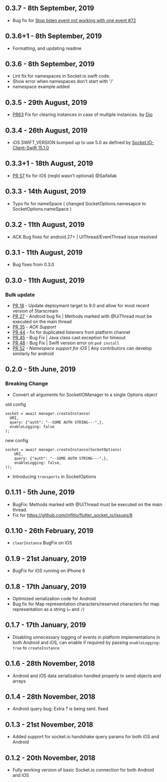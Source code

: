 ## 0.3.7 - 8th September, 2019

* Bug fix for [Stop listen event not working with one event #72](https://github.com/infitio/flutter_socket_io/issues/72)

## 0.3.6+1 - 8th September, 2019

* Formatting, and updating readme

## 0.3.6 - 8th September, 2019

* Lint fix for namespaces in Socket.io swift code.
* Show error when namespaces don't start with '/'
* namespace example added

## 0.3.5 - 29th August, 2019

* [PR63](https://github.com/infitio/flutter_socket_io/pull/63) Fix for clearing instances in case of multiple instances. by [Djo](https://github.com/rhessus)

## 0.3.4 - 26th August, 2019

* iOS SWIFT_VERSION bumped up to use 5.0 as defined by [Socket.IO-Client-Swift 15.1.0](https://github.com/CocoaPods/Specs/blob/master/Specs/6/2/4/Socket.IO-Client-Swift/15.1.0/Socket.IO-Client-Swift.podspec.json)

## 0.3.3+1 - 18th August, 2019

* [PR 57](https://github.com/infitio/flutter_socket_io/pull/57) fix for iOS (reqId wasn't optional) @Saifallak

## 0.3.3 - 14th August, 2019

* Typo fix for nameSpace ( changed SocketOptions.namesapce to SocketOptions.nameSpace )

## 0.3.2 - 11th August, 2019

* ACK Bug fixes for android 27+ | UIThread/EventThread issue resolved

## 0.3.1 - 11th August, 2019

* Bug fixes from 0.3.0

## 0.3.0 - 11th August, 2019

### Bulk update
* [PR 18](https://github.com/infitio/flutter_socket_io/pull/18) - Update deployment target to 9.0 and allow for most recent version of Starscream
* [PR 27](https://github.com/infitio/flutter_socket_io/pull/27) - Android bug fix | Methods marked with @UiThread must be executed on the main thread
* [PR 35](https://github.com/infitio/flutter_socket_io/pull/35) - *ACK Support*
* [PR 44](https://github.com/infitio/flutter_socket_io/pull/44) - fix for duplicated listeners from platform channel
* [PR 45](https://github.com/infitio/flutter_socket_io/pull/45) - Bug Fix | Java class cast exception for timeout
* [PR 48](https://github.com/infitio/flutter_socket_io/pull/48) - Bug Fix | Swift version error on `pod install`
* [PR 52](https://github.com/infitio/flutter_socket_io/pull/52) - *Namespace support for iOS* | Any contributors can develop similarly for android

## 0.2.0 - 5th June, 2019

### Breaking Change
* Convert all arguments for SocketIOManager to a single Options object

old config
```
socket = await manager.createInstance(
  URI,
  query: {"auth": "--SOME AUTH STRING---",},
  enableLogging: false
);
```

new config

```
socket = await manager.createInstance(SocketOptions(
    URI,
    query: {"auth": "--SOME AUTH STRING---",},
    enableLogging: false,
));
```

* Introducing `transports` in SocketOptions

## 0.1.11 - 5th June, 2019
* BugFix: Methods marked with @UiThread must be executed on the main thread.
* Fix for https://github.com/infitio/flutter_socket_io/issues/8

## 0.1.10 - 26th February, 2019

* `clearInstance` BugFix on iOS

## 0.1.9 - 21st January, 2019

* BugFix for iOS running on iPhone 6

## 0.1.8 - 17th January, 2019

* Optimized serialization code for Android
* Bug fix for Map representation characters/reserved characters for map representation as a string (`=` and `/`)

## 0.1.7 - 17th January, 2019

* Disabling unnecessary logging of events in platform implementations in both Android and iOS,
can enable if required by passing `enableLogging: true` to `createInstance`

## 0.1.6 - 28th November, 2018

* Android and iOS data serialization handled properly to send objects and arrays

## 0.1.4 - 28th November, 2018

* Android query bug: Extra ? is being sent. fixed

## 0.1.3 - 21st November, 2018

* Added support for socket.io handshake query params for both iOS and Android

## 0.1.2 - 20th November, 2018

* Fully working version of basic Socket.io connection for both Android and iOS
